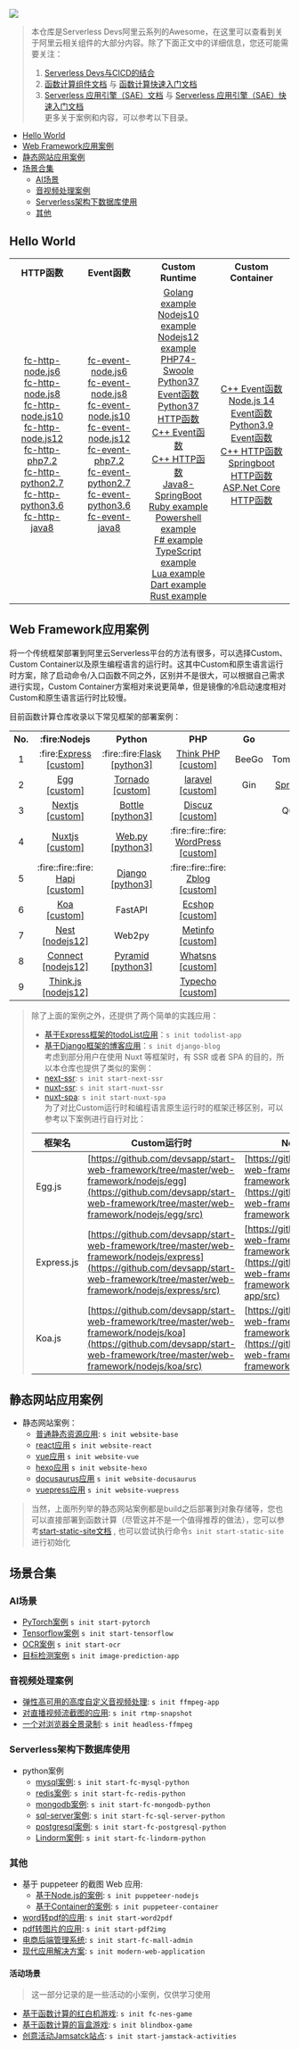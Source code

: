 ![](https://serverless-article-picture.oss-cn-hangzhou.aliyuncs.com/1638187918372_20211129121158776024.png)

> 本仓库是Serverless Devs阿里云系列的Awesome，在这里可以查看到关于阿里云相关组件的大部分内容。除了下面正文中的详细信息，您还可能需要关注：
> 1. [Serverless Devs与CICD的结合](https://github.com/Serverless-Devs/Serverless-Devs/blob/master/docs/zh/cicd.md)
> 2. [函数计算组件文档](https://github.com/devsapp/fc) 与 [函数计算快速入门文档](https://github.com/devsapp/start-fc)
> 3. [Serverless 应用引擎（SAE）文档](https://github.com/devsapp/sae) 与 [Serverless 应用引擎（SAE）快速入门文档](https://github.com/devsapp/start-sae)    
> 更多关于案例和内容，可以参考以下目录。

- [Hello World](#Hello-World)
- [Web Framework应用案例](#Web-Framework应用案例)
- [静态网站应用案例](#静态网站应用案例)
- [场景合集](#场景合集)
    - [AI场景](#AI场景)
    - [音视频处理案例](#音视频处理案例)
    - [Serverless架构下数据库使用](#Serverless架构下数据库使用)
    - [其他](#其他)

## Hello World

<table>
<tr>
<th>HTTP函数</th>
<th>Event函数</th>
<th>Custom Runtime</th>
<th>Custom Container</th>
</tr>
<tr>
<td align="center">
<a href="https://github.com/devsapp/start-fc/tree/master/http-function/fc-http-node.js6/src">fc-http-node.js6</a><br>
<a href="https://github.com/devsapp/start-fc/tree/master/http-function/fc-http-node.js8/src">fc-http-node.js8</a><br>
<a href="https://github.com/devsapp/start-fc/tree/master/http-function/fc-http-node.js10/src">fc-http-node.js10</a><br>
<a href="https://github.com/devsapp/start-fc/tree/master/http-function/fc-http-node.js12/src">fc-http-node.js12</a><br>
<a href="https://github.com/devsapp/start-fc/tree/master/http-function/fc-http-php7.2/src">fc-http-php7.2</a><br>
<a href="https://github.com/devsapp/start-fc/tree/master/http-function/fc-http-python2.7/src">fc-http-python2.7</a><br>
<a href="https://github.com/devsapp/start-fc/tree/master/http-function/fc-http-python3.6/src">fc-http-python3.6</a><br>
<a href="https://github.com/devsapp/start-fc/tree/master/http-function/fc-http-java8/src">fc-http-java8</a>
</td>
<td align="center">
<a href="https://github.com/devsapp/start-fc/tree/master/event-function/fc-event-node.js6/src">fc-event-node.js6</a><br>
<a href="https://github.com/devsapp/start-fc/tree/master/event-function/fc-event-node.js8/src">fc-event-node.js8</a><br>
<a href="https://github.com/devsapp/start-fc/tree/master/event-function/fc-event-node.js10/src">fc-event-node.js10</a><br>
<a href="https://github.com/devsapp/start-fc/tree/master/event-function/fc-event-node.js12/src">fc-event-node.js12</a><br>
<a href="https://github.com/devsapp/start-fc/tree/master/event-function/fc-event-php7.2/src">fc-event-php7.2</a><br>
<a href="https://github.com/devsapp/start-fc/tree/master/event-function/fc-event-python2.7/src">fc-event-python2.7</a><br>
<a href="https://github.com/devsapp/start-fc/tree/master/event-function/fc-event-python3.6/src">fc-event-python3.6</a><br>
<a href="https://github.com/devsapp/start-fc/tree/master/event-function/fc-event-java8/src">fc-event-java8</a>
</td>
<td align="center">
<a href="https://github.com/devsapp/start-fc/tree/master/custom-function/golang/fc-custom-golang-event/src">Golang example</a><br>
<a href="https://github.com/devsapp/start-fc/tree/master/custom-function/nodejs10/fc-custom-nodejs10-event/src">Nodejs10 example</a><br>
<a href="https://github.com/devsapp/start-fc/tree/master/custom-function/nodejs12/fc-custom-nodejs12-event/src">Nodejs12 example</a><br>
<a href="https://github.com/devsapp/start-fc/tree/master/custom-function/php74/fc-custom-php74-event/src">PHP74-Swoole</a><br>
<a href="https://github.com/devsapp/start-fc/tree/master/custom-function/python37/fc-custom-python37-event/src">Python37 Event函数</a><br>
<a href="https://github.com/devsapp/start-fc/tree/master/custom-function/python37/fc-custom-python37-http/src">Python37 HTTP函数</a><br>
<a href="https://github.com/devsapp/start-fc/tree/master/custom-function/cpp/fc-custom-cpp-event/src">C++ Event函数</a><br>
<a href="https://github.com/devsapp/start-fc/tree/master/custom-function/cpp/fc-custom-cpp-http/src">C++ HTTP函数</a><br>
<a href="https://github.com/devsapp/start-fc/tree/master/custom-function/java8/fc-custom-java8-http/src">Java8-SpringBoot</a><br>
<a href="https://github.com/devsapp/start-fc/tree/master/custom-function/ruby/fc-custom-ruby-event/src">Ruby example</a><br>
<a href="https://github.com/devsapp/start-fc/tree/master/custom-function/powershell/fc-custom-powershell-event/src">Powershell example</a><br>
<a href="https://github.com/devsapp/start-fc/tree/master/custom-function/f#/fc-custom-fsharp-http/src">F# example</a><br>
<a href="https://github.com/devsapp/start-fc/tree/master/custom-function/typescript/fc-custom-typescript-event/src">TypeScript example</a><br>
<a href="https://github.com/devsapp/start-fc/tree/master/custom-function/lua/fc-custom-lua-event/src">Lua example</a><br>
<a href="https://github.com/devsapp/start-fc/tree/master/custom-function/dart/fc-custom-dart-event/src">Dart example</a><br>
<a href="https://github.com/devsapp/start-fc/tree/master/custom-function/rust/fc-custom-rust-event/src">Rust example</a>
</td>
<td align="center">
<a href="https://github.com/devsapp/start-fc/tree/master/custom-container-function/fc-custom-container-event-cpp/src">C++ Event函数</a><br>
<a href="https://github.com/devsapp/start-fc/tree/master/custom-container-function/fc-custom-container-event-nodejs14/src">Node.js 14 Event函数</a><br>
<a href="https://github.com/devsapp/start-fc/tree/master/custom-container-function/fc-custom-container-event-python3.9/src">Python3.9 Event函数</a><br>
<a href="https://github.com/devsapp/start-fc/tree/master/custom-container-function/fc-custom-container-http-cpp/src">C++ HTTP函数</a><br>
<a href="https://github.com/devsapp/start-fc/tree/master/custom-container-function/fc-custom-container-http-springboot/src">Springboot HTTP函数</a><br>
<a href="https://github.com/devsapp/start-fc/tree/master/custom-container-function/fc-custom-container-http-aspdotnetcore/src">ASP.Net Core HTTP函数</a>
</td>
</tr>
</table>


## Web Framework应用案例

将一个传统框架部署到阿里云Serverless平台的方法有很多，可以选择Custom、Custom Container以及原生编程语言的运行时。这其中Custom和原生语言运行时方案，除了启动命令/入口函数不同之外，区别并不是很大，可以根据自己需求进行实现，Custom Container方案相对来说更简单，但是镜像的冷启动速度相对Custom和原生语言运行时比较慢。

目前函数计算仓库收录以下常见框架的部署案例：

<table>
<tr>
<th>No.</th>
<th>:fire:Nodejs</th>
<th>Python</th>
<th>PHP</th>
<th>Go</th>
<th>Java</th>
<th>Others</th>
</tr>
<tr>
<td align="center">1</td>
<td align="center">:fire:<a href="https://github.com/devsapp/start-web-framework/tree/master/web-framework/nodejs/express/src">Express [custom]</a></td>
<td align="center">:fire::fire:<a href="https://github.com/devsapp/start-web-framework/tree/master/web-framework/python/flask/src">Flask [python3]</a></td>
<td align="center"><a href="https://github.com/devsapp/start-web-framework/tree/master/web-framework/php/thinkphp/src">Think PHP [custom]</a></td>
<td align="center">BeeGo</td>
<td align="center">Tomcat/Jetty</td>
<td align="center">Gatsby</td>
</tr>
<tr>
<td align="center">2</td>
<td align="center"><a href="https://github.com/devsapp/start-web-framework/tree/master/web-framework/nodejs/egg/src">Egg [custom]</a></td>
<td align="center"><a href="https://github.com/devsapp/start-web-framework/tree/master/web-framework/python/tornado/src">Tornado [custom]</a></td>
<td align="center"><a href="https://github.com/devsapp/start-web-framework/tree/master/web-framework/php/laravel/src">laravel [custom]</a></td>
<td align="center">Gin</td>
    <td align="center"><a href="https://github.com/devsapp/start-web-framework/tree/master/web-framework/java/springboot">Spring Boot</a></td><td>Hugo</td>
</tr>
<tr>
<td align="center">3</td>
<td align="center"><a href="https://github.com/devsapp/start-web-framework/tree/master/web-framework/nodejs/next/src">Nextjs [custom]</a></td>
<td align="center"><a href="https://github.com/devsapp/start-web-framework/tree/master/web-framework/python/bottle/src">Bottle [python3]</a></td>
    <td align="center"><a href="https://github.com/devsapp/start-web-framework/tree/master/web-framework/php/discuz/src">Discuz [custom]</a></td><td></td><td align="center">Quarkus</td>
<td align="center"></td>
</tr>
<tr>
<td align="center">4</td>
<td align="center"><a href="https://github.com/devsapp/start-web-framework/tree/master/web-framework/nodejs/nuxt/src">Nuxtjs [custom]</a></td>
<td align="center"><a href="https://github.com/devsapp/start-web-framework/tree/master/web-framework/python/webpy/src">Web.py [python3]</a></td>
<td align="center"> :fire::fire::fire: <a href="https://github.com/devsapp/start-web-framework/tree/master/web-framework/php/wordpress/src" >WordPress [custom]</a></td><td></td><td></td>
<td align="center"></td>
</tr>
<tr>
<td align="center">5</td>
<td align="center"> :fire::fire::fire: <a href="https://github.com/devsapp/start-web-framework/tree/master/web-framework/nodejs/hapi/src" >Hapi [custom]</a></td>
<td align="center"><a href="https://github.com/devsapp/start-web-framework/tree/master/web-framework/python/django/src" >Django [python3]</a></td>
<td align="center"> :fire::fire::fire: <a href="https://github.com/devsapp/start-web-framework/tree/master/web-framework/php/zblog/src" >Zblog [custom]</a></td><td></td><td></td>
<td align="center"></td>
</tr>
<tr>
<td align="center">6</td>
<td align="center"><a href="https://github.com/devsapp/start-web-framework/tree/master/web-framework/nodejs/koa/src">Koa [custom]</a></td>
    <td align="center">FastAPI</td>
<td align="center"><a href="https://github.com/devsapp/start-web-framework/tree/master/web-framework/php/ecshop/src" >Ecshop [custom]</a></td><td></td><td></td><td></td>
</tr>
<tr>
<td align="center">7</td>
<td align="center"><a href="https://github.com/devsapp/start-web-framework/tree/master/web-framework/nodejs/nest/src">Nest [nodejs12]</a></td>
<td align="center">Web2py</td>
<td align="center"><a href="https://github.com/devsapp/start-web-framework/tree/master/web-framework/php/metinfo/src" >Metinfo [custom]</a></td>
    <td></td><td></td><td></td>
</tr>
<tr>
<td align="center">8</td>
<td align="center"><a href="https://github.com/devsapp/start-web-framework/tree/master/web-framework/nodejs/connect/src">Connect [nodejs12]</a></td>
<td align="center"><a href="https://github.com/devsapp/start-web-framework/tree/master/web-framework/python/pyramid/src" >Pyramid [python3]</a></td>
<td align="center"><a href="https://github.com/devsapp/start-web-framework/tree/master/web-framework/php/whatsns/src" >Whatsns [custom]</a></td><td></td><td></td><td></td>
</tr>
<tr>
<td align="center">9</td>
<td align="center"><a href="https://github.com/devsapp/start-web-framework/tree/master/web-framework/nodejs/thinkjs/src">Think.js [nodejs12]</a></td>
<td align="center"></td>
<td align="center"><a href="https://github.com/devsapp/start-web-framework/tree/master/web-framework/php/typecho/src" >Typecho [custom]</a></td><td></td><td></td><td></td>
</tr>
</table>

> 除了上面的案例之外，还提供了两个简单的实践应用：
> - [基于Express框架的todoList应用](./example/todolist-app/src)：`s init todolist-app`
> - [基于Django框架的博客应用](./example/django-blog/src)：`s init django-blog`    
> 考虑到部分用户在使用 Nuxt 等框架时，有 SSR 或者 SPA 的目的，所以本仓库也提供了类似的案例：
> - [next-ssr](https://github.com/devsapp/start-web-framework/tree/master/web-framework/nodejs/next-ssr/src): `s init start-next-ssr`
> - [nuxt-ssr](https://github.com/devsapp/start-web-framework/tree/master/web-framework/nodejs/nuxt-ssr/src): `s init start-nuxt-ssr`
> - [nuxt-spa](https://github.com/devsapp/start-web-framework/tree/master/web-framework/nodejs/nuxt-spa/src): `s init start-nuxt-spa`     
> 为了对比Custom运行时和编程语言原生运行时的框架迁移区别，可以参考以下案例进行自行对比：
>
> | 框架名 | Custom运行时 | Node.js 12运行时 |
> | ----- | ----------- | ----------------|
> | Egg.js | [https://github.com/devsapp/start-web-framework/tree/master/web-framework/nodejs/egg](https://github.com/devsapp/start-web-framework/tree/master/web-framework/nodejs/egg/src) | [https://github.com/devsapp/start-web-framework/tree/master/web-framework/nodejs/egg-app](https://github.com/devsapp/start-web-framework/tree/master/web-framework/nodejs/egg-app/src) |
> | Express.js | [https://github.com/devsapp/start-web-framework/tree/master/web-framework/nodejs/express](https://github.com/devsapp/start-web-framework/tree/master/web-framework/nodejs/express/src) | [https://github.com/devsapp/start-web-framework/tree/master/web-framework/nodejs/express-app](https://github.com/devsapp/start-web-framework/tree/master/web-framework/nodejs/express-app/src) |
> | Koa.js | [https://github.com/devsapp/start-web-framework/tree/master/web-framework/nodejs/koa](https://github.com/devsapp/start-web-framework/tree/master/web-framework/nodejs/koa/src) | [https://github.com/devsapp/start-web-framework/tree/master/web-framework/nodejs/koa-app](https://github.com/devsapp/start-web-framework/tree/master/web-framework/nodejs/koa-app/src) |
>


## 静态网站应用案例

- 静态网站案例：
    - [普通静态资源应用](https://github.com/devsapp/start-website/tree/master/website-base/src): `s init website-base`
    - [react应用](https://github.com/devsapp/start-website/tree/master/website-react/src) `s init website-react`
    - [vue应用](https://github.com/devsapp/start-website/tree/master/website-vue/src) `s init website-vue`
    - [hexo应用](https://github.com/devsapp/start-website/tree/master/website-hexo/src) `s init website-hexo`
    - [docusaurus应用](https://github.com/devsapp/start-website/tree/master/website-docusaurus/src) `s init website-docusaurus`
    - [vuepress应用](https://github.com/devsapp/start-website/tree/master/website-vuepress/src) `s init website-vuepress`

> 当然，上面所列举的静态网站案例都是build之后部署到对象存储等，您也可以直接部署到函数计算（尽管这并不是一个值得推荐的做法），您可以参考[start-static-site文档](https://github.com/devsapp/start-static-site) , 也可以尝试执行命令`s init start-static-site`进行初始化

## 场景合集

### AI场景

- [PyTorch案例](https://github.com/devsapp/start-ai/tree/master/start-pytorch/src) `s init start-pytorch`
- [Tensorflow案例](https://github.com/devsapp/start-ai/tree/master/start-tensorflow/src) `s init start-tensorflow`
- [OCR案例](https://github.com/devsapp/start-ai/tree/master/start-ocr/src) `s init start-ocr`
- [目标检测案例](https://github.com/devsapp/start-ai/tree/master/image-prediction-app/src) `s init image-prediction-app`

### 音视频处理案例

- [弹性高可用的高度自定义音视频处理](https://github.com/devsapp/start-ffmpeg/tree/master/ffmpeg-app/src): `s init ffmpeg-app`
- [对直播视频流截图的应用](https://github.com/devsapp/start-ffmpeg/tree/master/rtmp-snapshot/src): `s init rtmp-snapshot`
- [一个对浏览器全景录制](https://github.com/devsapp/start-ffmpeg/tree/master/headless-ffmpeg/src): `s init headless-ffmpeg`

### Serverless架构下数据库使用

- python案例
    - [mysql案例](https://github.com/devsapp/start-fc-db/tree/main/python/mysql/src): `s init start-fc-mysql-python`
    - [redis案例](https://github.com/devsapp/start-fc-db/tree/main/python/redis/src): `s init start-fc-redis-python`
    - [mongodb案例](https://github.com/devsapp/start-fc-db/tree/main/python/mongodb/src): `s init start-fc-mongodb-python`
    - [sql-server案例](https://github.com/devsapp/start-fc-db/tree/main/python/sql_server/src): `s init start-fc-sql-server-python`
    - [postgresql案例](https://github.com/devsapp/start-fc-db/tree/main/python/postgresql/src): `s init start-fc-postgresql-python`
    - [Lindorm案例](https://github.com/devsapp/start-fc-db/tree/main/python/lindorm/src): `s init start-fc-lindorm-python`

### 其他
- 基于 puppeteer 的截图 Web 应用: 
    - [基于Node.js的案例](https://github.com/devsapp/start-puppeteer/tree/master/puppeteer-nodejs/src): `s init puppeteer-nodejs`
    - [基于Container的案例](https://github.com/devsapp/start-puppeteer/tree/master/puppeteer-container/src): `s init puppeteer-container`
- [word转pdf的应用](https://github.com/devsapp/start-word2pdf): `s init start-word2pdf`
- [pdf转图片的应用](https://github.com/devsapp/start-pdf2img): `s init start-pdf2img`
- [电商后端管理系统](https://github.com/devsapp/start-fc-mall-admin): `s init start-fc-mall-admin`
- [现代应用解决方案](https://github.com/devsapp/modern-web-application): `s init modern-web-application`

#### 活动场景

> 这一部分记录的是一些活动的小案例，仅供学习使用

- [基于函数计算的红白机游戏](https://github.com/devsapp/fc-nes-game): `s init fc-nes-game`
- [基于函数计算的盲盒游戏](https://github.com/devsapp/blindbox-game): `s init blindbox-game`
- [创意活动Jamsatck站点](https://github.com/devsapp/start-jamstack-activities): `s init start-jamstack-activities`
